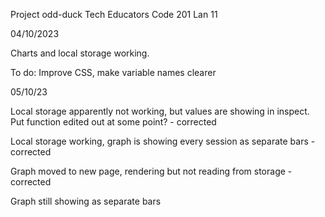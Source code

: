 Project odd-duck
Tech Educators Code 201 Lan 11

04/10/2023

Charts and local storage working.

To do: Improve CSS, make variable names clearer

05/10/23

Local storage apparently not working, but values are showing in inspect. Put function edited out at some point? - corrected

Local storage working, graph is showing every session as separate bars - corrected

Graph moved to new page, rendering but not reading from storage - corrected

Graph still showing as separate bars
